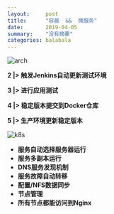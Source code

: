 ```yaml
---
layout:     post
title:      "容器  &&  微服务"
date:       2019-04-05
summary:    "没有摘要"
categories: balabala
---
```


![arch](https://m-pub.oss-cn-hongkong.aliyuncs.com/img/2019/ash/arch.png)

**2 |> 触发Jenkins自动更新测试环境**

**3 |> 进行应用测试**

**4 |> 稳定版本提交到Docker仓库**

**5 |> 生产环境更新稳定版本**



![k8s](https://m-pub.oss-cn-hongkong.aliyuncs.com/img/2019/ash/k8s.png)

* **服务自动选择服务器运行**
* **服务多副本运行**
* **DNS服务发现机制**
* **服务故障自动转移**
* **配置/NFS数据同步**
* **节点管理**
* **所有节点都能访问到Nginx**



